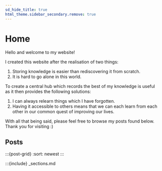 ```yaml
---
sd_hide_title: true
html_theme.sidebar_secondary.remove: true
---
```


# Home

Hello and welcome to my website!

I created this website after the realisation of two things:

1. Storing knowledge is easier than rediscovering it from scratch.
1. It is hard to go alone in this world.

To create a central hub which records the best of my knowledge is useful as it then provides the following solutions:

1. I can always relearn things which I have forgotten.
1. Having it accessible to others means that we can each learn from each other in our common quest of improving our lives.

With all that being said, please feel free to browse my posts found below. Thank you for visiting :)

## Posts

:::{post-grid}
:sort: newest
:::

<!-- Do not delete this as it will break section navigation otherwise -->
:::{include} _sections.md
